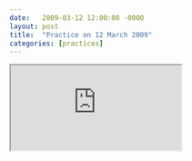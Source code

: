 ```yaml
---
date:   2009-03-12 12:00:00 -0000
layout: post
title:  "Practice on 12 March 2009"
categories: [practices]
---
```

<iframe src="https://www.youtube.com/embed/NSqY2ZvSPqg?rel=0" allowfullscreen="allowfullscreen"></iframe>
